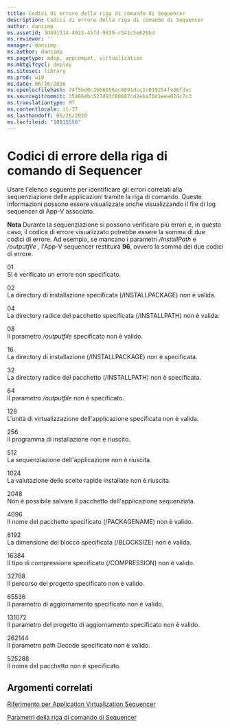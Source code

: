 ```yaml
---
title: Codici di errore della riga di comando di Sequencer
description: Codici di errore della riga di comando di Sequencer
author: dansimp
ms.assetid: 3d491314-4923-45fd-9839-c541c5e620bd
ms.reviewer: ''
manager: dansimp
ms.author: dansimp
ms.pagetype: mdop, appcompat, virtualization
ms.mktglfcycl: deploy
ms.sitesec: library
ms.prod: w10
ms.date: 06/16/2016
ms.openlocfilehash: 74f5bd0c1b66656ac6891dcc1c019254fa36fdac
ms.sourcegitcommit: 354664bc527d93f80687cd2eba70d1eea024c7c3
ms.translationtype: MT
ms.contentlocale: it-IT
ms.lasthandoff: 06/26/2020
ms.locfileid: "10815556"
---
```

# Codici di errore della riga di comando di Sequencer


Usare l'elenco seguente per identificare gli errori correlati alla sequenziazione delle applicazioni tramite la riga di comando. Queste informazioni possono essere visualizzate anche visualizzando il file di log sequencer di App-V associato.

**Nota**  Durante la sequenziazione si possono verificare più errori e, in questo caso, il codice di errore visualizzato potrebbe essere la somma di due codici di errore. Ad esempio, se mancano i parametri */InstallPath* e */outputfile* , l'App-V sequencer restituirà **96**, ovvero la somma dei due codici di errore.

 

<a href="" id="01"></a>01  
Si è verificato un errore non specificato.

<a href="" id="02"></a>02  
La directory di installazione specificata (/INSTALLPACKAGE) non è valida.

<a href="" id="04"></a>04  
La directory radice del pacchetto specificata (/INSTALLPATH) non è valida.

<a href="" id="08"></a>08  
Il parametro */outputfile* specificato non è valido.

<a href="" id="16"></a>16  
La directory di installazione (/INSTALLPACKAGE) non è specificata.

<a href="" id="32"></a>32  
La directory radice del pacchetto (/INSTALLPATH) non è specificata.

<a href="" id="64"></a>64  
Il parametro */outputfile* non è specificato.

<a href="" id="128"></a>128  
L'unità di virtualizzazione dell'applicazione specificata non è valida.

<a href="" id="256"></a>256  
Il programma di installazione non è riuscito.

<a href="" id="512"></a>512  
La sequenziazione dell'applicazione non è riuscita.

<a href="" id="1024"></a>1024  
La valutazione delle scelte rapide installate non è riuscita.

<a href="" id="2048"></a>2048  
Non è possibile salvare il pacchetto dell'applicazione sequenziata.

<a href="" id="4096"></a>4096  
Il nome del pacchetto specificato (/PACKAGENAME) non è valido.

<a href="" id="8192"></a>8192  
La dimensione del blocco specificata (/BLOCKSIZE) non è valida.

<a href="" id="16384"></a>16384  
Il tipo di compressione specificato (/COMPRESSION) non è valido.

<a href="" id="32768"></a>32768  
Il percorso del progetto specificato non è valido.

<a href="" id="65536"></a>65536  
Il parametro di aggiornamento specificato non è valido.

<a href="" id="131072"></a>131072  
Il parametro del progetto di aggiornamento specificato non è valido.

<a href="" id="262144"></a>262144  
Il parametro path Decode specificato non è valido.

<a href="" id="525288"></a>525288  
Il nome del pacchetto non è specificato.

## Argomenti correlati


[Riferimento per Application Virtualization Sequencer](application-virtualization-sequencer-reference.md)

[Parametri della riga di comando di Sequencer](sequencer-command-line-parameters.md)

 

 





